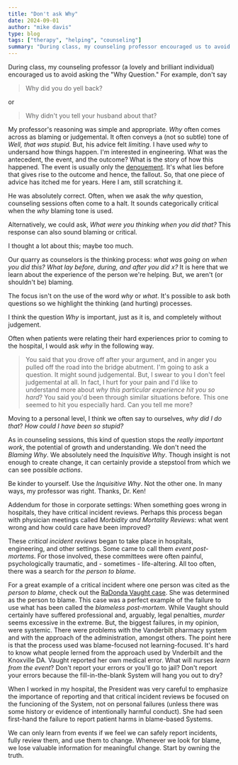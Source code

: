 ```yaml
---
title: "Don't ask Why"
date: 2024-09-01
author: "mike davis"
type: blog
tags: ["therapy", "helping", "counseling"]
summary: "During class, my counseling professor encouraged us to avoid asking..."
---
```

During class, my counseling professor (a lovely and brilliant individual) encouraged us to avoid asking the "Why Question." For example, don't say

>Why did you do yell back?

or

>Why didn't you tell your husband about that?

My professor's reasoning was simple and appropriate. *Why* often comes across as blaming or judgemental. It often conveys a (not so subtle) tone of *Well, that was stupid.* But, his advice felt *limiting*. I have used *why* to undersand how things happen. I'm interested in engineering. What was the antecedent, the event, and the outcome? What is the story of how this happened. The event is usually only the [denouement](https://www.merriam-webster.com/dictionary/denouement). It's what lies before that gives rise to the outcome and hence, the fallout. So, that one piece of advice has itched me for years. Here I am, still scratching it. 

He was absolutely correct. Often, when we asak the *why* question, counseling sessions often come to a halt. It sounds categorically critical when the *why* blaming tone is used. 

Alternatively, we could ask, *What were you thinking when you did that?* This response can also sound blaming or critical. 

I thought a lot about this; maybe too much. 

Our quarry as counselors is the thinking process: *what was going on when you did this? What lay before, during, and after you did x?* It is here that we learn about the experience of the person we're helping. But, we aren't (or shouldn't be) blaming. 

The focus isn't on the use of the word *why* or *what*. It's possible to ask both questions so we highlight the thinking (and hurting) processes. 

I think the question *Why* is important, just as it is, and completely without judgement. 

Often when patients were relating their hard experiences prior to coming to the hospital, I would ask *why* in the following way.

> You said that you drove off after your argument, and in anger you pulled off the road into the bridge abutment. I'm going to ask a question. It might sound judgemental. But, I swear to you I don't feel judgemental at all. In fact, I hurt for your pain and I'd like to understand more about *why this particular experience hit you so hard*? You said you'd been through similar situations before. This one seemed to hit you especially hard. Can you tell me more? 

Moving to a personal level, I think we often say to ourselves, *why did I do that*? *How could I have been so stupid?*

As in counseling sessions, this kind of question stops the *really important work*, the potential of growth and understanding. We don't need the *Blaming Why*. We absolutely need the *Inquisitive Why*. Though insight is not enough to create change, it can certainly provide a stepstool from which we can see possible *actions*. 

Be kinder to yourself. Use the *Inquisitive Why*. Not the other one. In many ways, my professor was right. Thanks, Dr. Ken! 

Addendum for those in corporate settings: When something goes wrong in hospitals, they have critical incident reviews. Perhaps this process began with physician meetings called *Morbidity and Mortality Reviews*: what went wrong and how could care have been improved? 

These *critical incident reviews* began to take place in hospitals, engineering, and other settings. Some came to call them *event post-mortems*. For those involved, these committees were often painful, psychologically traumatic, and - sometimes - life-altering. All too often, there was a search for *the person to blame*. 

For a great example of a critical incident where one person was cited as the *person to blame*, check out the [RaDonda Vaught case](https://en.wikipedia.org/wiki/RaDonda_Vaught_homicide_case). She was determined as the person to blame. This case was a perfect example of the failure to use what has been called the *blameless post-mortem*. While Vaught should certainly have suffered professional and, arguably, legal penalties, *murder* seems excessive in the extreme. But, the biggest failures, in my opinion, were systemic. There were problems with the Vanderbilt pharmacy system and with the approach of the administration, amongst others. The point here is that the process used was blame-focused not learning-focused. It's hard to know what people lerned from the approach used by Vnderbilt and the Knoxville DA. Vaught reported her own medical error. What will nurses *learn from the event*? Don't report your errors or you'll go to jail? Don't report your errors because the fill-in-the-blank System will hang you out to dry? 

When I worked in my hospital, the President was very careful to emphasize the importance of reporting and that critical incident reviews be focused on the funcioning of the System, not on personal failures (unless there was some history or evidence of intentionally harmful conduct). She had seen first-hand the failure to report patient harms in blame-based Systems. 

We can only learn from events if we feel we can safely report incidents, fully review them, and use them to change. Whenever we look for blame, we lose valuable information for meaningful change. Start by owning the truth. 